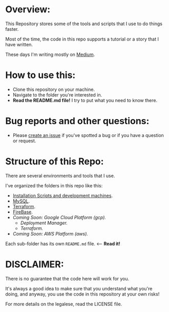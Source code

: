 # Overview:

This Repository stores some of the tools and scripts that I use to do things faster.

Most of the time, the code in this repo supports a tutorial or a story that I have written.

These days I'm writing mostly on [Medium](https://medium.com/@franck.boullier).

# How to use this:

- Clone this repository on your machine.
- Navigate to the folder you're interested in.
- **Read the README.md file!** I try to put what you need to know there.

# Bug reports and other questions:

- Please [create an issue](https://github.com/franck-boullier/utils/issues) if you've spotted a bug or if you have a question or request.

# Structure of this Repo:

There are several environments and tools that I use.

I've organized the folders in this repo like this:

- [Installation Scripts and development machines](./installation).
- [MySQL](./MySQL/README.md).
- [Terraform](./terraform/README.md).
- [FireBase](./firebase/README.md).
- *Coming Soon: Google Cloud Platform (gcp).*
  - *Deployment Manager.*
  - *Terraform.*
- *Coming Soon: AWS Platform (aws).*

Each sub-folder has its own `README.md` file. <-- **Read it!**

# DISCLAIMER:

There is no guarantee that the code here will work for you. 

It's always a good idea to make sure that you understand what you're doing, and anyway, you use the code in this repository at your own risks!

For more details on the legalese, read the LICENSE file.